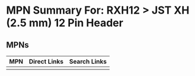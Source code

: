 



# MPN Summary For: RXH12 > JST XH (2.5 mm) 12 Pin Header

## MPNs
  

|MPN|Direct Links|Search Links|
| :--- | :--- | :--- |
||||
